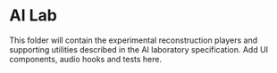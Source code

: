 # AI Lab

This folder will contain the experimental reconstruction players and supporting utilities described in the AI laboratory specification. Add UI components, audio hooks and tests here.
